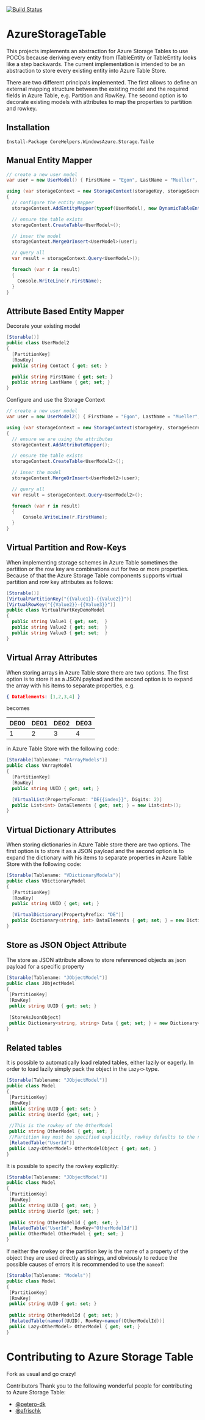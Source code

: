 [![Build Status](https://github.com/CoreHelpers/AzureStorageTable/actions/workflows/ci-build.yml/badge.svg)](https://github.com/CoreHelpers/AzureStorageTable/actions/workflows/ci-build.yml)

# AzureStorageTable
This projects implements an abstraction for Azure Storage Tables to use POCOs because deriving every entity 
from ITableEntity or TableEntity looks like a step backwards. The current implementation is intended to be an 
abstraction to store every existing entity into Azure Table Store.

There are two different principals implemented. The first allows to define an external mapping structure between 
the existing model and the required fields in Azure Table, e.g. Partition and RowKey. The second option is to 
decorate existing  models with attributes to map the properties to partition and rowkey.

## Installation

```
Install-Package CoreHelpers.WindowsAzure.Storage.Table
```

## Manual Entity Mapper

```csharp
// create a new user model
var user = new UserModel() { FirstName = "Egon", LastName = "Mueller", Contact = "em@acme.org" };

using (var storageContext = new StorageContext(storageKey, storageSecret))
{
  // configure the entity mapper
  storageContext.AddEntityMapper(typeof(UserModel), new DynamicTableEntityMapper() { TableName = "UserProfiles", PartitionKeyPropery = "Contact", RowKeyProperty = "Contact" });

  // ensure the table exists
  storageContext.CreateTable<UserModel>();

  // inser the model
  storageContext.MergeOrInsert<UserModel>(user);

  // query all
  var result = storageContext.Query<UserModel>();

  foreach (var r in result)
  {
    Console.WriteLine(r.FirstName);
  }
}
```

## Attribute Based Entity Mapper

Decorate your existing model 
```csharp
[Storable()]
public class UserModel2
{                       
  [PartitionKey]
  [RowKey]
  public string Contact { get; set; }

  public string FirstName { get; set; } 
  public string LastName { get; set; }                		
}
```

Configure and use the Storage Context
```csharp
// create a new user model
var user = new UserModel2() { FirstName = "Egon", LastName = "Mueller", Contact = "em@acme.org" };            

using (var storageContext = new StorageContext(storageKey, storageSecret))
{
  // ensure we are using the attributes
  storageContext.AddAttributeMapper();

  // ensure the table exists
  storageContext.CreateTable<UserModel2>();

  // inser the model
  storageContext.MergeOrInsert<UserModel2>(user);

  // query all
  var result = storageContext.Query<UserModel2>();

  foreach (var r in result)
  {
      Console.WriteLine(r.FirstName);
  }
}
```

## Virtual Partition and Row-Keys
When implementing storage schemes in Azure Table sometimes the partition or the row key are combinations out for two or more properties. Because of that the Azure Storage Table components supports virtual partition and row key attributes as follows:

```csharp
[Storable()]
[VirtualPartitionKey("{{Value1}}-{{Value2}}")]
[VirtualRowKey("{{Value2}}-{{Value3}}")]
public class VirtualPartKeyDemoModel
{
  public string Value1 { get; set;  }
  public string Value2 { get; set;  }				
  public string Value3 { get; set;  }
}
 ```

## Virtual Array Attributes
When storing arrays in Azure Table store there are two options. The first option is to store it as a JSON payload and the second option is to expand the array with his items to separate properties, e.g.

```json
{ DataElements: [1,2,3,4] }
```

becomes 

| DE00 | DE01 | DE02 | DE03 |
| --- | --- | --- | --- |
| 1 | 2 | 3 | 4 |

in Azure Table Store with the following code: 

```csharp
[Storable(Tablename: "VArrayModels")]
public class VArrayModel
{
  [PartitionKey]
  [RowKey]
  public string UUID { get; set; }

  [VirtualList(PropertyFormat: "DE{{index}}", Digits: 2)]
  public List<int> DataElements { get; set; } = new List<int>();
}
```

## Virtual Dictionary Attributes
When storing dictionaries in Azure Table store there are two options. The first option is to store it as a JSON payload and the second option is to expand the dictionary with his items to separate properties in Azure Table Store with the following code: 

```csharp
[Storable(Tablename: "VDictionaryModels")]
public class VDictionaryModel
{
  [PartitionKey]
  [RowKey]
  public string UUID { get; set; }

  [VirtualDictionary(PropertyPrefix: "DE")]
  public Dictionary<string, int> DataElements { get; set; } = new Dictionary<string, int>();
}
```

## Store as JSON Object Attribute
The store as JSON attribute allows to store refenrenced objects as json payload for a specific property
 
```csharp 
[Storable(Tablename: "JObjectModel")]
public class JObjectModel
{
 [PartitionKey]
 [RowKey]
 public string UUID { get; set; }
 
 [StoreAsJsonObject]
 public Dictionary<string, string> Data { get; set; } = new Dictionary<string, string>();
}
```

## Related tables
It is possible to automatically load related tables, either lazily or eagerly. In order to load lazily simply pack the object in the `Lazy<>` type. 

```csharp 
[Storable(Tablename: "JObjectModel")]
public class Model
{
 [PartitionKey]
 [RowKey]
 public string UUID { get; set; }
 public string UserId {get; set; }
 
 //This is the rowkey of the OtherModel
 public string OtherModel { get; set; } 
 //Partition key must be specified explicitly, rowkey defaults to the name of the type (here: OtherModel)
 [RelatedTable("UserId")]
 public Lazy<OtherModel> OtherModelObject { get; set; } 
}
```
It is possible to specify the rowkey explicitly:
```csharp 
[Storable(Tablename: "JObjectModel")]
public class Model
{
 [PartitionKey]
 [RowKey]
 public string UUID { get; set; }
 public string UserId {get; set; }
 
 public string OtherModelId { get; set; } 
 [RelatedTable("UserId", RowKey="OtherModelId")]
 public OtherModel OtherModel { get; set; } 
}
```
If neither the rowkey or the partition key is the name of a property of the object they are used directly as strings, and obviously to reduce the possible causes of errors it is recommended to use the `nameof`: 
```csharp 
[Storable(Tablename: "Models")]
public class Model
{
 [PartitionKey]
 [RowKey]
 public string UUID { get; set; }
 
 public string OtherModelId { get; set; } 
 [RelatedTable(nameof(UUID), RowKey=nameof(OtherModelId))]
 public Lazy<OtherModel> OtherModel { get; set; } 
}
```

# Contributing to Azure Storage Table
Fork as usual and go crazy!

Contributors
Thank you to the following wonderful people for contributing to Azure Storage Table:

* [@petero-dk](https://github.com/petero-dk)
* [@afrischk](https://github.com/afrischk)
